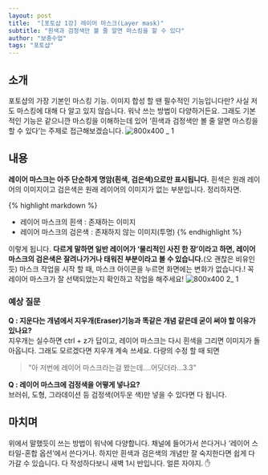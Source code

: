 ```yaml
---
layout: post
title:  "[포토샵 1강] 레이어 마스크(Layer mask)"
subtitle: "흰색과 검정색만 볼 줄 알면 마스킹을 할 수 있다"
author: "보충수업"
tags: "포토샵"
---
```

## 소개
포토샵의 가장 기본인 마스킹 기능. 이미지 합성 할 땐 필수적인 기능입니다만? 사실 저도 마스킹에 대해 다 알고 있지 않습니다. 워낙 쓰는 방법이 다양하거든요. 그래도 기본적인 기능은 같으니깐 마스킹을 이해하는데 있어 ‘흰색과 검정색만 볼 줄 알면 마스킹을 할 수 있다’는 주제로 접근해보겠습니다.
![800x400 _ 1](https://user-images.githubusercontent.com/42730616/44784447-b0a1c200-abc8-11e8-9a8e-a667090b3961.jpg)


## 내용
**레이어 마스크는 아주 단순하게 명암(흰색, 검은색)으로만 표시됩니다.** 흰색은 원래 레이어의 이미지이고 검은색은 원래 레이어의 이미지가 없는 부분입니다. 정리하자면.

{% highlight markdown %}
- 레이어 마스크의 흰색 : 존재하는 이미지
- 레이어 마스크의 검은색 : 존재하지 않는 이미지(투명)
{% endhighlight %}

이렇게 됩니다. **다르게 말하면 일반 레이어가 ‘물리적인 사진 한 장’이라고 하면, 레이어 마스크의 검은색은 잘려나가거나 태워진 부분이라고 볼 수 있습니다.**(오 괜찮은 비유인듯) 마스크 작업을 시작 할 때, 마스크 아이콘을 누르면 화면에는 변화가 없습니다.! 꼭 레이어 마스크가 잘 선택되었는지 확인하고 작업을 해주세요!
![800x400 2_ 1](https://user-images.githubusercontent.com/42730616/44784448-b13a5880-abc8-11e8-8b43-8261b1bb883f.jpg)

### 예상 질문
**Q : 지운다는 개념에서 지우개(Eraser)기능과 똑같은 개념 같은데 굳이 써야 할 이유가 있나요?**<br>
지우개는 실수하면 ctrl + z가 답이고, 레이어 마스크는 다시 흰색을 그리면 이미지가 돌아옵니다. 그래도 모르겠다면 지우개 계속 쓰세요. 다량의 수정 할 때 되면
>"아 저번에 레이어 마스크라는걸 봤는데….어딧더라...3.3"

**Q : 레이어 마스크에 검정색을 어떻게 넣나요?**<br>
브러쉬, 도형, 그라데이션 등 검정색(어두운 색)만 넣을 수 있다면 다 됩니다.


## 마치며
위에서 말했듯이 쓰는 방법이 워낙에 다양합니다. 채널에 들어가서 쓴다거나 ‘레이어 스타일-혼합 옵션’에서 쓴다거나. 하지만 흰색과 검은색의 개념만 잘 숙지한다면 쉽게 다가갈 수 있습니다. 다 작성하다보니 새벽 1시 반입니다. 얼른 자야지. ✋
